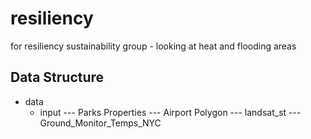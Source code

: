 # resiliency
for resiliency sustainability group - looking at heat and flooding areas

## Data Structure

- data
  - input
--- Parks Properties
--- Airport Polygon
--- landsat_st
--- Ground_Monitor_Temps_NYC
